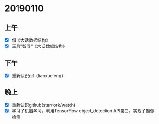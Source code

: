# 20190110

##  上午

- [x] 借《大话数据结构》
- [x] 玉泉"智寻"《大话数据结构》

## 下午

- [x] 重新认识git（liaoxuefeng）

## 晚上

- [x] 重新认识github(star/fork/watch)
- [x] 学习了机器学习，利用TensorFlow object_detection API接口。实现了摄像检测